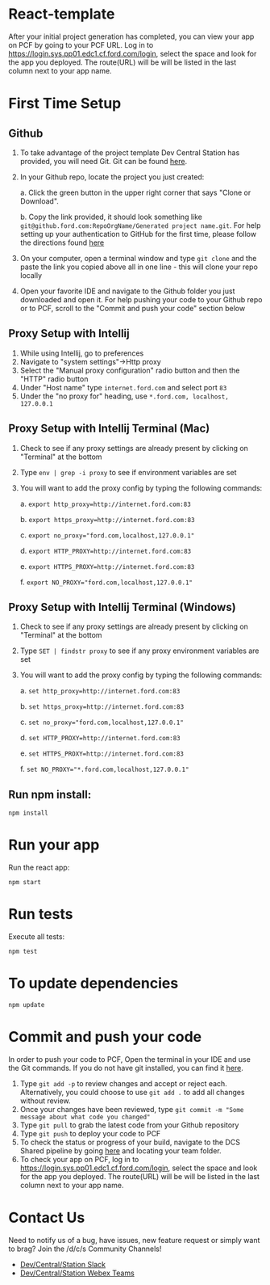 # React-template
After your initial project generation has completed, you can view your app on PCF by going to your PCF URL. Log in to https://login.sys.pp01.edc1.cf.ford.com/login, select the space and look for the app you deployed. The route(URL) will be will be listed in the last column next to your app name.

# First Time Setup
## Github
1. To take advantage of the project template Dev Central Station has provided, you will need Git. Git can be found [here](https://git-scm.com/downloads).
2. In your Github repo, locate the project you just created:

    a. Click the green button in the upper right corner that says "Clone or Download".

    b. Copy the link provided, it should look something like ```git@github.ford.com:RepoOrgName/Generated project name.git```. For help setting up your authentication to GitHub for the first time, please follow the directions found [here](https://github.ford.com/DevEnablement/pcfdev-guides/blob/master/git/GitConfiguration.md)

3. On your computer, open a terminal window and type ````git clone```` and the paste the link you copied above all in one line - this will clone your repo locally
4. Open your favorite IDE and navigate to the Github folder you just downloaded and open it. For help pushing your code to your Github repo or to PCF, scroll to the "Commit and push your code" section below

## Proxy Setup with Intellij
1. While using Intellij, go to preferences
2. Navigate to "system settings"->Http proxy
3. Select the "Manual proxy configuration" radio button and then the "HTTP" radio button
4. Under "Host name" type `internet.ford.com` and select port `83`
5. Under the "no proxy for" heading, use `*.ford.com, localhost, 127.0.0.1`
## Proxy Setup with Intellij Terminal (Mac)
1. Check to see if any proxy settings are already present by clicking on "Terminal" at the bottom
2. Type `env | grep -i proxy` to see if environment variables are set
3. You will want to add the proxy config by typing the following commands:

    a. `export http_proxy=http://internet.ford.com:83`

    b. `export https_proxy=http://internet.ford.com:83`

    c. `export no_proxy="ford.com,localhost,127.0.0.1"`

    d. `export HTTP_PROXY=http://internet.ford.com:83`

    e. `export HTTPS_PROXY=http://internet.ford.com:83`

    f. `export NO_PROXY="ford.com,localhost,127.0.0.1"`

## Proxy Setup with Intellij Terminal (Windows)
1. Check to see if any proxy settings are already present by clicking on "Terminal" at the bottom
2. Type `SET | findstr proxy` to see if any proxy environment variables are set
3. You will want to add the proxy config by typing the following commands:

    a. `set http_proxy=http://internet.ford.com:83`

    b. `set https_proxy=http://internet.ford.com:83`

    c. `set no_proxy="ford.com,localhost,127.0.0.1"`

    d. `set HTTP_PROXY=http://internet.ford.com:83`

    e. `set HTTPS_PROXY=http://internet.ford.com:83`

    f. `set NO_PROXY="*.ford.com,localhost,127.0.0.1"`

## Run npm install:

```npm install```

# Run your app
Run the react app:

```npm start```

# Run tests
Execute all tests:

```npm test```

# To update dependencies

```npm update```
# Commit and push your code
In order to push your code to PCF, Open the terminal in your IDE and use the Git commands. If you do not have git installed, you can find it [here](https://git-scm.com/downloads).
1. Type ```git add -p``` to review changes and accept or reject each. Alternatively, you could choose to use ```git add .``` to add all changes without review.
2. Once your changes have been reviewed, type ```git commit -m "Some message about what code you changed"```
3. Type ```git pull``` to grab the latest code from your Github repository
4. Type ```git push``` to deploy your code to PCF
5. To check the status or progress of your build, navigate to the DCS Shared pipeline by going [here](https://dcs-jenkins-quartermaster.jenkins.app.caas.ford.com/job/45%20Day%20Jenkins%20Jobs/) and locating your team folder. 
6. To check your app on PCF, log in to https://login.sys.pp01.edc1.cf.ford.com/login, select the space and look for the app you deployed. The route(URL) will be will be listed in the last column next to your app name.

# Contact Us
Need to notify us of a bug, have issues, new feature request or simply want to brag? Join the /d/c/s Community Channels!
- [Dev/Central/Station Slack](https://app.slack.com/client/T5V3ZFCD6/C9L83E6DQ)
- [Dev/Central/Station Webex Teams](https://www.webexteams.ford.com/space?r=fz8y)
